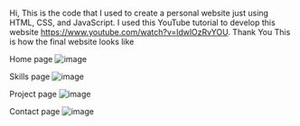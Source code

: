 Hi, This is the code that I used to create a personal website just using HTML, CSS, and JavaScript. I used this YouTube tutorial to develop this website https://www.youtube.com/watch?v=ldwlOzRvYOU.
Thank You
This is how the final website looks like

Home page 
![image](https://github.com/user-attachments/assets/d157e6d1-3bb5-4df6-a37a-ebcb199d10b8)

Skills page
![image](https://github.com/user-attachments/assets/844db27a-d1f7-4024-aa42-d59fb471a1a5)

Project page
![image](https://github.com/user-attachments/assets/52621165-0ba0-436b-b83f-e360a3520434)

Contact page
![image](https://github.com/user-attachments/assets/a7a2f1de-9fcf-404e-afb9-af7373d52c6a)
